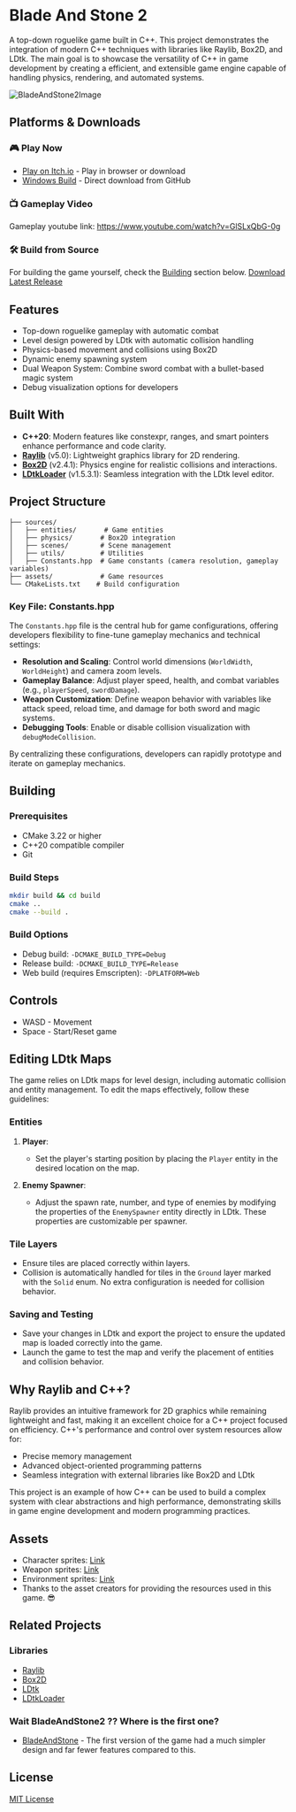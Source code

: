 # Blade And Stone 2

A top-down roguelike game built in C++. This project demonstrates the integration of modern C++ techniques with libraries like Raylib, Box2D, and LDtk. The main goal is to showcase the versatility of C++ in game development by creating a efficient, and extensible game engine capable of handling physics, rendering, and automated systems.

![BladeAndStone2Image](https://i.imgur.com/Fh7ytZA.png)

## Platforms & Downloads

### 🎮 Play Now
- [Play on Itch.io](https://tlamir.itch.io/blade-and-stone-2) - Play in browser or download
- [Windows Build](https://github.com/Tlamir/BladeAndStone2/releases/tag/Windows) - Direct download from GitHub

### 📺 Gameplay Video
Gameplay youtube link: https://www.youtube.com/watch?v=GlSLxQbG-0g

### 🛠️ Build from Source
For building the game yourself, check the [Building](#building) section below.
[Download Latest Release](https://github.com/Tlamir/BladeAndStone2/releases/tag/Windows)

## Features

- Top-down roguelike gameplay with automatic combat
- Level design powered by LDtk with automatic collision handling
- Physics-based movement and collisions using Box2D
- Dynamic enemy spawning system
- Dual Weapon System: Combine sword combat with a bullet-based magic system
- Debug visualization options for developers

## Built With

- **C++20**: Modern features like constexpr, ranges, and smart pointers enhance performance and code clarity.
- **[Raylib](https://www.raylib.com/)** (v5.0): Lightweight graphics library for 2D rendering.
- **[Box2D](https://box2d.org/)** (v2.4.1): Physics engine for realistic collisions and interactions.
- **[LDtkLoader](https://github.com/Madour/LDtkLoader)** (v1.5.3.1): Seamless integration with the LDtk level editor.


## Project Structure

```
├── sources/
│   ├── entities/       # Game entities
│   ├── physics/       # Box2D integration
│   ├── scenes/        # Scene management
│   ├── utils/         # Utilities
│   ├── Constants.hpp  # Game constants (camera resolution, gameplay variables)
├── assets/            # Game resources
└── CMakeLists.txt    # Build configuration
```

### Key File: Constants.hpp
The `Constants.hpp` file is the central hub for game configurations, offering developers flexibility to fine-tune gameplay mechanics and technical settings:

- **Resolution and Scaling**: Control world dimensions (`WorldWidth`, `WorldHeight`) and camera zoom levels.
- **Gameplay Balance**: Adjust player speed, health, and combat variables (e.g., `playerSpeed`, `swordDamage`).
- **Weapon Customization**: Define weapon behavior with variables like attack speed, reload time, and damage for both sword and magic systems.
- **Debugging Tools**: Enable or disable collision visualization with `debugModeCollision`.

By centralizing these configurations, developers can rapidly prototype and iterate on gameplay mechanics.

## Building

### Prerequisites
- CMake 3.22 or higher
- C++20 compatible compiler
- Git

### Build Steps
```bash
mkdir build && cd build
cmake ..
cmake --build .
```

### Build Options
- Debug build: `-DCMAKE_BUILD_TYPE=Debug`
- Release build: `-DCMAKE_BUILD_TYPE=Release`
- Web build (requires Emscripten): `-DPLATFORM=Web`

## Controls

- WASD - Movement
- Space - Start/Reset game

## Editing LDtk Maps

The game relies on LDtk maps for level design, including automatic collision and entity management. To edit the maps effectively, follow these guidelines:

### Entities

1. **Player**:  
   - Set the player's starting position by placing the `Player` entity in the desired location on the map.  

2. **Enemy Spawner**:  
   - Adjust the spawn rate, number, and type of enemies by modifying the properties of the `EnemySpawner` entity directly in LDtk. These properties are customizable per spawner.

### Tile Layers

- Ensure tiles are placed correctly within layers.
- Collision is automatically handled for tiles in the `Ground` layer marked with the `Solid` enum. No extra configuration is needed for collision behavior.

### Saving and Testing

- Save your changes in LDtk and export the project to ensure the updated map is loaded correctly into the game.
- Launch the game to test the map and verify the placement of entities and collision behavior.

## Why Raylib and C++?

Raylib provides an intuitive framework for 2D graphics while remaining lightweight and fast, making it an excellent choice for a C++ project focused on efficiency. C++'s performance and control over system resources allow for:

- Precise memory management
- Advanced object-oriented programming patterns
- Seamless integration with external libraries like Box2D and LDtk

This project is an example of how C++ can be used to build a complex system with clear abstractions and high performance, demonstrating skills in game engine development and modern programming practices.

## Assets
- Character sprites: [Link](https://kevins-moms-house.itch.io/dungeonsprites)
- Weapon sprites: [Link](https://kevins-moms-house.itch.io/tundra)
- Environment sprites: [Link](https://scracho.itch.io/bright-colored-fantasy-swords-32bit)
- Thanks to the asset creators for providing the resources used in this game. 😎

## Related Projects

### Libraries
- [Raylib](https://github.com/raysan5/raylib)
- [Box2D](https://github.com/erincatto/box2d)
- [LDtk](https://ldtk.io/)
- [LDtkLoader](https://github.com/Madour/LDtkLoader)

### Wait BladeAndStone2 ?? Where is the first one?
- [BladeAndStone](https://github.com/Tlamir/BladeAndStone) - The first version of the game had a much simpler design and far fewer features compared to this.

## License
[MIT License](https://github.com/Tlamir/BladeAndStone2/blob/main/LICENSE)

